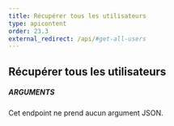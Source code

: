 ```yaml
---
title: Récupérer tous les utilisateurs
type: apicontent
order: 23.3
external_redirect: /api/#get-all-users
---
```


## Récupérer tous les utilisateurs
##### ARGUMENTS

Cet endpoint ne prend aucun argument JSON.